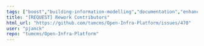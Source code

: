 ```yaml
---
tags: ["boost","building-information-modelling","documentation","enhancement","ifc","infrastructure","okstra","point-cloud","quality_of_life","refactoring"]
title: "[REQUEST] Rework Contributors"
html_url: "https://github.com/tumcms/Open-Infra-Platform/issues/470"
user: "pjanck"
repo: "tumcms/Open-Infra-Platform"
---
```


